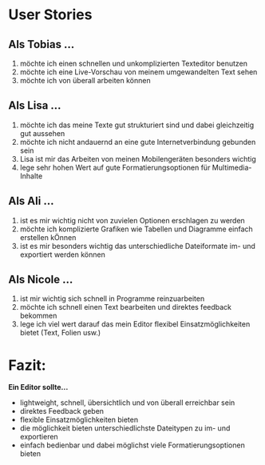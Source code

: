 # User Stories

## Als Tobias ...
1. möchte ich einen schnellen und unkomplizierten Texteditor benutzen
2. möchte ich eine Live-Vorschau von meinem umgewandelten Text sehen
3. möchte ich von überall arbeiten können


## Als Lisa ...
1. möchte ich das meine Texte gut strukturiert sind und dabei gleichzeitig gut aussehen 
2. möchte ich nicht andauernd an eine gute Internetverbindung gebunden sein
3. Lisa ist mir das Arbeiten von meinen Mobilengeräten besonders wichtig
4. lege sehr hohen Wert auf gute Formatierungsoptionen für Multimedia-Inhalte


## Als Ali ...
1. ist es mir wichtig nicht von zuvielen Optionen erschlagen zu werden
2. möchte ich komplizierte Grafiken wie Tabellen und Diagramme einfach erstellen kÖnnen
3. ist es mir besonders wichtig das unterschiedliche Dateiformate im- und exportiert werden können

## Als Nicole ...
1. ist mir wichtig sich schnell in Programme reinzuarbeiten
2. möchte ich schnell einen Text bearbeiten und direktes feedback bekommen
3. lege ich viel wert darauf das mein Editor flexibel Einsatzmöglichkeiten bietet (Text, Folien usw.)



# Fazit:
**Ein Editor sollte...**
- lightweight, schnell, übersichtlich und von überall erreichbar sein
- direktes Feedback geben
- flexible Einsatzmöglichkeiten bieten
- die möglichkeit bieten unterschiedlichste Dateitypen zu im- und exportieren
- einfach bedienbar und dabei möglichst viele Formatierungsoptionen bieten